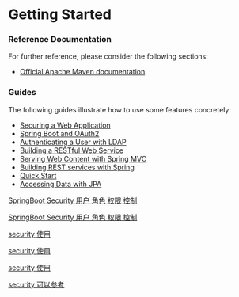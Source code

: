 # Getting Started

### Reference Documentation
For further reference, please consider the following sections:

* [Official Apache Maven documentation](https://maven.apache.org/guides/index.html)

### Guides
The following guides illustrate how to use some features concretely:

* [Securing a Web Application](https://spring.io/guides/gs/securing-web/)
* [Spring Boot and OAuth2](https://spring.io/guides/tutorials/spring-boot-oauth2/)
* [Authenticating a User with LDAP](https://spring.io/guides/gs/authenticating-ldap/)
* [Building a RESTful Web Service](https://spring.io/guides/gs/rest-service/)
* [Serving Web Content with Spring MVC](https://spring.io/guides/gs/serving-web-content/)
* [Building REST services with Spring](https://spring.io/guides/tutorials/bookmarks/)
* [Quick Start](https://github.com/mybatis/spring-boot-starter/wiki/Quick-Start)
* [Accessing Data with JPA](https://spring.io/guides/gs/accessing-data-jpa/)


[SpringBoot Security 用户 角色 权限 控制](https://www.jianshu.com/p/1cf918bf31d3)

[SpringBoot Security 用户 角色 权限 控制](https://www.cnblogs.com/cjsblog/p/9152455.html)


[ security 使用](https://blog.csdn.net/u013435893/article/details/79596628)

[ security 使用](https://www.jianshu.com/p/edeb8d3d8a1b)

[ security 使用](https://www.jianshu.com/p/6df285f30a79)

[ security  可以参考](https://www.cnblogs.com/fp2952/p/8933107.html)

